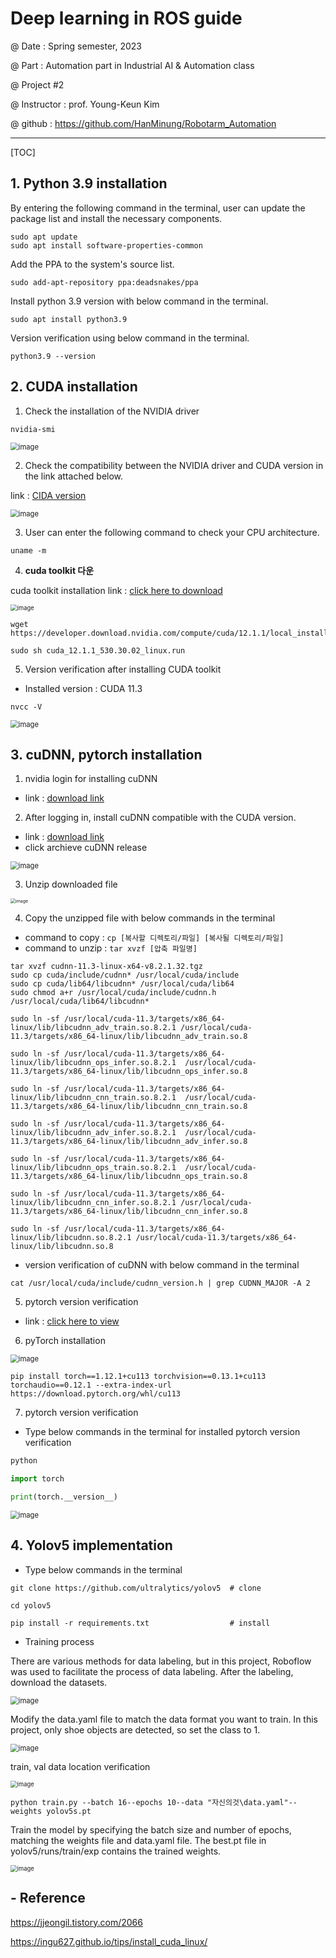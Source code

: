 # Deep learning in ROS guide

@ Date : Spring semester, 2023

@ Part : Automation part in Industrial AI & Automation class

@ Project #2

@ Instructor : prof. Young-Keun Kim

@ github : https://github.com/HanMinung/Robotarm_Automation

----------

[TOC]

## 1. Python 3.9 installation

By entering the following command in the terminal, user can update the package list and install the necessary components.

```shell
sudo apt update
sudo apt install software-properties-common
```



Add the PPA to the system's source list.

```shell
sudo add-apt-repository ppa:deadsnakes/ppa
```



Install python 3.9 version with below command in the terminal.

```shell
sudo apt install python3.9
```



Version verification using below command in the terminal.

```shell
python3.9 --version
```



## 2. CUDA installation

1) Check the installation of the NVIDIA driver

```shell
nvidia-smi
```

<img src="https://github.com/HanMinung/EmbeddedController/assets/99113269/24ffa407-69cb-4960-ab56-0931dcfed954" alt="image" style="zoom:80%;" />

2) Check the compatibility between the NVIDIA driver and CUDA version in the link attached below.

link : [CIDA version](https://docs.nvidia.com/cuda/cuda-toolkit-release-notes/index.html)

<img src="https://github.com/HanMinung/EmbeddedController/assets/99113269/757ce96a-8ac7-4a9b-a45c-eca28c6032b0" alt="image" style="zoom:80%;" />



3) User can enter the following command to check your CPU architecture.

```shell
uname -m
```



4. **cuda toolkit 다운**

cuda toolkit installation link : [click here to download](https://developer.nvidia.com/cuda-downloads)

<img src="https://github.com/HanMinung/EmbeddedController/assets/99113269/cdca0885-e528-4a9e-9742-9d748fcbb890" alt="image" style="zoom: 67%;" />



```shell
wget https://developer.download.nvidia.com/compute/cuda/12.1.1/local_installers/cuda_12.1.1_530.30.02_linux.run

sudo sh cuda_12.1.1_530.30.02_linux.run
```



5. Version verification after installing CUDA toolkit

* Installed version : CUDA 11.3

```shell
nvcc -V
```

<img src="https://github.com/HanMinung/EmbeddedController/assets/99113269/9450b2f8-fba6-4866-8cc5-3a51cb4be48d" alt="image" style="zoom:80%;" />





## 3. cuDNN, pytorch installation

1. nvidia login for installing cuDNN

* link : [download link](https://developer.nvidia.com/login)



2. After logging in, install cuDNN compatible with the CUDA version.

* link : [download link](https://developer.nvidia.com/rdp/cudnn-archive)
* click archieve cuDNN release

<img src="https://github.com/HanMinung/EmbeddedController/assets/99113269/81524d4c-baba-4837-84fa-f618537cf2e2" alt="image" style="zoom:80%;" />

3. Unzip downloaded file

<img src="https://github.com/HanMinung/EmbeddedController/assets/99113269/774d5615-b3e7-47ef-8910-d675022e31b9" alt="image" style="zoom: 50%;" />



4. Copy the unzipped file with below commands in the terminal

- command to copy : `cp [복사할 디렉토리/파일] [복사될 디렉토리/파일]`
- command to unzip : `tar xvzf [압축 파일명]`

```shell
tar xvzf cudnn-11.3-linux-x64-v8.2.1.32.tgz
sudo cp cuda/include/cudnn* /usr/local/cuda/include
sudo cp cuda/lib64/libcudnn* /usr/local/cuda/lib64
sudo chmod a+r /usr/local/cuda/include/cudnn.h /usr/local/cuda/lib64/libcudnn*

sudo ln -sf /usr/local/cuda-11.3/targets/x86_64-linux/lib/libcudnn_adv_train.so.8.2.1 /usr/local/cuda-11.3/targets/x86_64-linux/lib/libcudnn_adv_train.so.8

sudo ln -sf /usr/local/cuda-11.3/targets/x86_64-linux/lib/libcudnn_ops_infer.so.8.2.1  /usr/local/cuda-11.3/targets/x86_64-linux/lib/libcudnn_ops_infer.so.8

sudo ln -sf /usr/local/cuda-11.3/targets/x86_64-linux/lib/libcudnn_cnn_train.so.8.2.1  /usr/local/cuda-11.3/targets/x86_64-linux/lib/libcudnn_cnn_train.so.8

sudo ln -sf /usr/local/cuda-11.3/targets/x86_64-linux/lib/libcudnn_adv_infer.so.8.2.1  /usr/local/cuda-11.3/targets/x86_64-linux/lib/libcudnn_adv_infer.so.8

sudo ln -sf /usr/local/cuda-11.3/targets/x86_64-linux/lib/libcudnn_ops_train.so.8.2.1  /usr/local/cuda-11.3/targets/x86_64-linux/lib/libcudnn_ops_train.so.8

sudo ln -sf /usr/local/cuda-11.3/targets/x86_64-linux/lib/libcudnn_cnn_infer.so.8.2.1 /usr/local/cuda-11.3/targets/x86_64-linux/lib/libcudnn_cnn_infer.so.8

sudo ln -sf /usr/local/cuda-11.3/targets/x86_64-linux/lib/libcudnn.so.8.2.1 /usr/local/cuda-11.3/targets/x86_64-linux/lib/libcudnn.so.8
```

* version verification of cuDNN with below command in the terminal

```shell
cat /usr/local/cuda/include/cudnn_version.h | grep CUDNN_MAJOR -A 2
```



5. pytorch version verification

* link : [click here to view](https://pytorch.org/get-started/previous-versions/)



6. pyTorch installation


<img src="https://github.com/HanMinung/EmbeddedController/assets/99113269/954dd81b-60a3-4f04-894f-432b650af563" alt="image" style="zoom:80%;" />

```shell
pip install torch==1.12.1+cu113 torchvision==0.13.1+cu113 torchaudio==0.12.1 --extra-index-url https://download.pytorch.org/whl/cu113
```



7. pytorch version verification

* Type below commands in the terminal for installed pytorch version verification

```python
python

import torch

print(torch.__version__)
```

<img src="https://github.com/HanMinung/EmbeddedController/assets/99113269/276065c2-3895-43fc-9de6-963a7ea3b4f1" alt="image" style="zoom:80%;" />





## 4. Yolov5 implementation

* Type below commands in the terminal 

```shell
git clone https://github.com/ultralytics/yolov5  # clone

cd yolov5	

pip install -r requirements.txt                  # install
```



* Training process

There are various methods for data labeling, but in this project, Roboflow was used to facilitate the process of data labeling. After the labeling, download the datasets.

<img src="https://github.com/HanMinung/EmbeddedController/assets/99113269/2d27e3d5-1cd3-41b6-8153-937826bc3077" alt="image" style="zoom:80%;" />



Modify the data.yaml file to match the data format you want to train. In this project, only shoe objects are detected, so set the class to 1.

<img src="https://github.com/HanMinung/EmbeddedController/assets/99113269/b344691c-1bef-4009-b75d-9da5f52f0c6e" alt="image" style="zoom:80%;" />



train, val data location verification

<img src="https://github.com/HanMinung/EmbeddedController/assets/99113269/80e11977-826d-4f78-8500-955766f02e1c" alt="image" style="zoom: 67%;" />

```shell
python train.py --batch 16--epochs 10--data "자신의것\data.yaml"--weights yolov5s.pt
```



Train the model by specifying the batch size and number of epochs, matching the weights file and data.yaml file. The best.pt file in yolov5/runs/train/exp contains the trained weights.

<img src="https://github.com/HanMinung/EmbeddedController/assets/99113269/2fcaef72-9a05-4fa6-8394-8be4996d528d" alt="image" style="zoom:67%;" />





## - Reference

https://jjeongil.tistory.com/2066

https://ingu627.github.io/tips/install_cuda_linux/